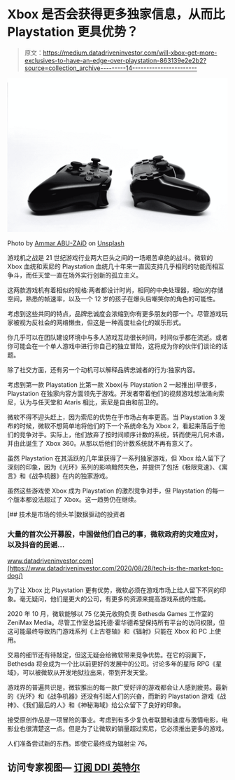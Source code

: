 # Xbox 是否会获得更多独家信息，从而比 Playstation 更具优势？

> 原文：<https://medium.datadriveninvestor.com/will-xbox-get-more-exclusives-to-have-an-edge-over-playstation-863139e2e2b2?source=collection_archive---------14----------------------->

![](img/191bd2a022018b98015e2ab9cc7425c5.png)

Photo by [Ammar ABU-ZAiD](https://unsplash.com/@ammarabuzaid?utm_source=medium&utm_medium=referral) on [Unsplash](https://unsplash.com?utm_source=medium&utm_medium=referral)

游戏机之战是 21 世纪游戏行业两大巨头之间的一场艰苦卓绝的战斗。微软的 Xbox 血统和索尼的 Playstation 血统几十年来一直因支持几乎相同的功能而相互争斗，而任天堂一直在场外实行创新的孤立主义。

这两款游戏机有着相似的规格:两者都设计时尚，相同的中央处理器，相似的存储空间，熟悉的帧速率，以及一个 12 岁的孩子在爆头后嘲笑你的角色的可能性。

考虑到这些共同的特点，品牌忠诚度会浓缩到你有更多朋友的那一个。尽管游戏玩家被视为反社会的网络懒虫，但这是一种高度社会化的娱乐形式。

你几乎可以在团队建设环境中与多人游戏互动很长时间，时间似乎都在流逝。或者你可能会在一个单人游戏中进行你自己的独立冒险，这将成为你的伙伴们谈论的话题。

除了社交方面，还有另一个动机可以解释品牌忠诚者的行为:独家内容。

考虑到第一款 Playstation 比第一款 Xbox(与 Playstation 2 一起推出)早很多，Playstation 在独家内容方面领先于游戏。开发者带着他们的视频游戏想法涌向索尼，认为与任天堂和 Ataris 相比，索尼是自由和前卫的。

微软不得不迎头赶上，因为索尼的优势在于市场占有率更高。当 Playstation 3 发布的时候，微软不想简单地将他们的下一个系统命名为 Xbox 2，看起来落后于他们的竞争对手。实际上，他们放弃了按时间顺序计数的系统，转而使用几何术语，并由此诞生了 Xbox 360。从那以后他们的计数系统就不再有意义了。

虽然 Playstation 在其活跃的几年里获得了一系列独家游戏，但 Xbox 给人留下了深刻的印象，因为《光环》系列的影响黯然失色，并提供了包括《极限竞速》、《寓言》和《战争机器》在内的独家游戏。

虽然这些游戏使 Xbox 成为 Playstation 的激烈竞争对手，但 Playstation 的每一个版本都设法超过了 Xbox。这一趋势仍在继续。

[](https://www.datadriveninvestor.com/2020/08/28/tech-is-the-market-top-dog/) [## 技术是市场的领头羊|数据驱动的投资者

### 大量的首次公开募股，中国做他们自己的事，微软政府的灾难应对，以及抖音的民谣…

www.datadriveninvestor.com](https://www.datadriveninvestor.com/2020/08/28/tech-is-the-market-top-dog/) 

为了让 Xbox 比 Playstation 更有优势，微软必须在游戏市场上给人留下不同的印象。毫无疑问，他们是更大的公司，有更多的资源来提高游戏系统的性能。

2020 年 10 月，微软能够以 75 亿美元收购负责 Bethesda Games 工作室的 ZeniMax Media。尽管工作室总监托德·霍华德希望保持所有平台的访问权限，但这可能最终导致热门游戏系列《上古卷轴》和《辐射》只能在 Xbox 和 PC 上使用。

交易的细节还有待敲定，但这无疑会给微软带来竞争优势。在它的羽翼下，Bethesda 将会成为一个比以前更好的发展中的公司。讨论多年的星际 RPG《星域》，可以被微软从开发地狱拉出来，带到开发天堂。

游戏界的普遍共识是，微软推出的每一款广受好评的游戏都会让人感到疲劳。最新的《光环》和《战争机器》还没有引起人们的兴奋，而新的 Playstation 游戏《战神》、《我们最后的人》和《神秘海域》给公众留下了良好的印象。

接受原创作品是一项冒险的事业。考虑到有多少复仇者联盟和速度与激情电影，电影业也很清楚这一点。但是为了让微软的销量超过索尼，它必须推出更多的游戏。

人们准备尝试新的东西。即使它最终成为辐射尘 76。

## 访问专家视图— [订阅 DDI 英特尔](https://datadriveninvestor.com/ddi-intel)